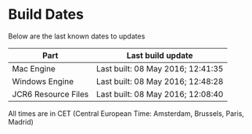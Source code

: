 # Build Dates

Below are the last known dates to updates

Part | Last build update
-----|-----
Mac Engine | Last built: 08 May 2016; 12:41:35
Windows Engine | Last built: 08 May 2016; 12:48:28
JCR6 Resource Files | Last built: 08 May 2016; 12:08:40
All times are in CET (Central European Time: Amsterdam, Brussels, Paris, Madrid)



